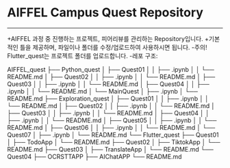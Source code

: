 # **AIFFEL Campus Quest Repository**
***
 +AIFFEL 과정 중 진행하는 프로젝트, 피어리뷰를 관리하는 Repository입니다. 
 +기본적인 틀을 제공하며, 파일이나 폴더를 수정/업로드하여 사용하시면 됩니다. 
  -주의! Flutter_quest는 프로젝트 폴더를 업로드합니다. 
  -레포 구조: 
  
AIFFEL_quest 
├── Python_quest 
│   ├── Quest01 
│   │   ├── .ipynb 
│   │   └── README.md 
│   ├── Quest02 
│   │   ├── .ipynb 
│   │   └── README.md 
│   ├── Quest03 
│   │   ├── .ipynb 
│   │   └── README.md 
│   ├── Quest04 
│   │   ├── .ipynb 
│   │   └── README.md 
│   └── MainQuest 
│       ├── .ipynb 
│       └── README.md 
├── Exploration_quest 
│   ├── Quest01 
│   │   ├── .ipynb 
│   │   └── README.md 
│   ├── Quest02 
│   │   ├── .ipynb 
│   │   └── README.md 
│   ├── Quest03 
│   │   ├── .ipynb 
│   │   └── README.md 
│   ├── Quest04 
│   │   ├── .ipynb 
│   │   └── README.md 
│   ├── Quest05 
│   │   ├── .ipynb 
│   │   └── README.md 
│   ├── Quest06 
│   │   ├── .ipynb 
│   │   └── README.md 
│   └── Quest07 
│       ├── .ipynb 
│       └── README.md 
└── Flutter_quest 
    ├── Quest01 
    │   ├── TodoApp 
    │   └── README.md 
    ├── Quest02 
    │   ├── TiktokApp 
    │   └── README.md 
    ├── Quest03 
    │   ├── TranslateApp 
    │   └── README.md 
    └── Quest04 
        ├── OCRSTTAPP 
        ├── AIChatAPP 
        └── README.md 
        
